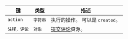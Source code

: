 | 键        | 类型    | 描述                                                  |
| -------- | ----- | --------------------------------------------------- |
| `action` | `字符串` | 执行的操作。 可以是 `created`。                               |
| `注释，评论`  | `对象`  | [提交评论](/v3/repos/comments/#get-a-commit-comment)资源。 |
